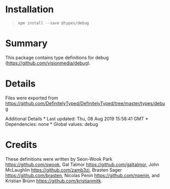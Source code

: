 Installation
============

> `npm install --save @types/debug`

Summary
=======

This package contains type definitions for debug (https://github.com/visionmedia/debug).

Details
=======

Files were exported from https://github.com/DefinitelyTyped/DefinitelyTyped/tree/master/types/debug

Additional Details \* Last updated: Thu, 08 Aug 2019 15:58:41 GMT \* Dependencies: none \* Global values: debug

Credits
=======

These definitions were written by Seon-Wook Park <a href="https://github.com/swook" class="uri">https://github.com/swook</a>, Gal Talmor <a href="https://github.com/galtalmor" class="uri">https://github.com/galtalmor</a>, John McLaughlin <a href="https://github.com/zamb3zi" class="uri">https://github.com/zamb3zi</a>, Brasten Sager <a href="https://github.com/brasten" class="uri">https://github.com/brasten</a>, Nicolas Penin <a href="https://github.com/npenin" class="uri">https://github.com/npenin</a>, and Kristian Brünn <a href="https://github.com/kristianmitk" class="uri">https://github.com/kristianmitk</a>.
